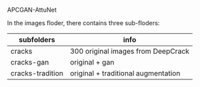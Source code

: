APCGAN-AttuNet


In the images floder, there contains three sub-floders: 


| subfolders      | info                                           |      
| ------------    | -------------                                  |
| cracks          |      300 original images from DeepCrack        |       
| cracks-gan      |                original + gan                  |  
| cracks-tradition|         original + traditional augmentation    |         

